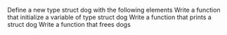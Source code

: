 Define a new type struct dog with the following elements
Write a function that initialize a variable of type struct dog
Write a function that prints a struct dog
Write a function that frees dogs
